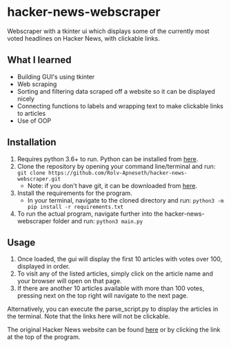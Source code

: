 # hacker-news-webscraper
 Webscraper with a tkinter ui which displays some of the currently most voted headlines on Hacker News, with clickable links.

## What I learned
* Building GUI's using tkinter
* Web scraping
* Sorting and filtering data scraped off a website so it can be displayed nicely
* Connecting functions to labels and wrapping text to make clickable links to articles
* Use of OOP

## Installation
1. Requires python 3.6+ to run. Python can be installed from [here](https://www.python.org/downloads/).
2. Clone the repository by opening your command line/terminal and run: 
```git clone https://github.com/Rolv-Apneseth/hacker-news-webscraper.git```
    * Note: if you don't have git, it can be downloaded from [here](https://git-scm.com/downloads).
3. Install the requirements for the program.
    * In your terminal, navigate to the cloned directory and run: ```python3 -m pip install -r requirements.txt```
4. To run the actual program, navigate further into the hacker-news-webscraper folder and run: ```python3 main.py```

## Usage
1. Once loaded, the gui will display the first 10 articles with votes over 100, displayed in order.
2. To visit any of the listed articles, simply click on the article name and your browser will open on that page.
3. If there are another 10 articles available with more than 100 votes, pressing next on the top right will navigate to the next page.

Alternatively, you can execute the parse_script.py to display the articles in the terminal. Note that the links here will not be clickable.

The original Hacker News website can be found [here](https://news.ycombinator.com/) or by clicking the link at the top of the program.

